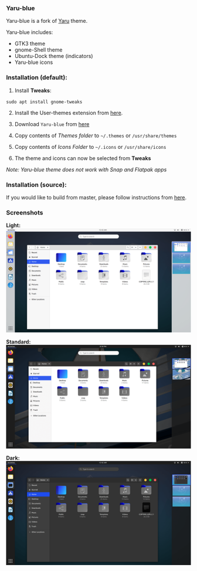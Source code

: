 ### Yaru-blue
Yaru-blue is a fork of [Yaru](https://github.com/ubuntu/yaru) theme.

Yaru-blue includes:
- GTK3 theme
- gnome-Shell theme
- Ubuntu-Dock theme (indicators)
- Yaru-blue icons

### Installation (default):
 1. Install **Tweaks**:
```
sudo apt install gnome-tweaks
```
 2. Install the User-themes extension from [here](https://extensions.gnome.org/extension/19/user-themes/).
 
 3.  Download `Yaru-blue` from [here](https://github.com/Muqtxdir/yaru-blue/releases/download/v20.04/Yaru-blue-20.04.tar.xz) 
 
 4. Copy contents of *Themes folder* to `~/.themes` or `/usr/share/themes`
 
 5. Copy contents of *Icons Folder* to `~/.icons` or `/usr/share/icons`
 
 6. The theme and icons can now be selected from **Tweaks**
 
*Note: Yaru-blue theme does not work with Snap and Flatpak apps*

### Installation (source):
If you would like to build from master, please follow instructions from [here](source.md).

### Screenshots
**Light:**
![light](screenshots/light.png)

**Standard:**
![standard](screenshots/standard.png)

**Dark:**
![dark](screenshots/dark.png)


